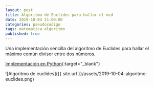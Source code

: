```yaml
---
layout: post
title: Algoritmo de Euclides para hallar el mcd
date: 2019-10-04 21:00:00
categories: pseudocodigo
tags: matematica algoritmo
published: true
---
```


Una implementación sencilla del algoritmo de Euclides para hallar el máximo común divisor entre dos números.

[Implementación en Python](https://repl.it/@programacionde1/algoritmo-de-euclides){:target="_blank"}

![Algoritmo de euclides]({{ site.url }}/assets/2019-10-04-algoritmo-euclides.png)
